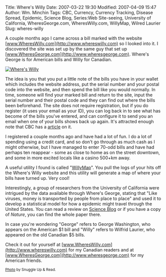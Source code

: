 Title: Where's Willy
Date: 2007-03-22 19:30
Modified: 2007-04-09 15:47
Author: Wm. Minchin
Tags: CBC, Currency, Currency Tracking, Disease Spread, Epidemic, Science Blog, Series:Web Site-seeing, University of California, WheresGeorge.com, WheresWilly.com, WillyMap, Wilred Laurier
Slug: wheres-willy

A couple months ago I came across a bill marked with the website
[www.WheresWilly.com](http://www.whereswilly.com) so I looked into it. I
discovered the site was set up by the same guy that set up
[www.WheresGeorge.com](http://www.wheresgeorge.com). Where's George is
for American bills and Willy for Canadian.

[![Where's Willy](http://4.bp.blogspot.com/_fWUoqQ2t4Js/RgMu30DDIuI/AAAAAAAAAAc/C9fx3hBz6mQ/s400/Where%27s+Willy+20%27s.jpg)](http://4.bp.blogspot.com/_fWUoqQ2t4Js/RgMu30DDIuI/AAAAAAAAAAc/C9fx3hBz6mQ/s1600-h/Where%27s+Willy+20%27s.jpg)

The idea is you that you put a little note of the bills you have in your
wallet which includes the website address, put the serial number and
your postal code into the website, and then spend the bill like you
would normally. In time, someone will find your marked bill and return
to the site, input the serial number and their postal code and they can
find out where the bills been beforehand. The site does not require
registration, but if you do register (it uses your email as your ID),
you can log back in to see what has become of the bills you've entered,
and can configure it to send you an email when one of your bills shows
back up again. It's attracted enough note that CBC has a
[article](http://www.cbc.ca/news/background/counterfeit/wheres-willy.html)
on it.

I registered a couple months ago and have had a lot of fun. I do a lot
of spending using a credit card, and so don't go through as much cash as
I might otherwise, but I have managed to enter 70-odd bills and have had
perhaps ten reappear - some as close to home as on the street downtown,
and some in more excited locals like a casino 500+km away.

A useful utility I found is called
"[WillyMap](http://www3.telus.net/pseudochan/willymap.html)". You pull
the logs of your hits off the Where's Willy website and this utility
will generate a map of where your bills have turned up. Very cool!

Interestingly, a group of researchers from the University of California
were intrigued by the data available through Where's George, stating
that "Like viruses, money is transported by people from place to place"
and used it to develop a statistical model for how a epidemic might
travel through the United States. You can read a review on [Science
Blog](http://www.scienceblog.com/cms/web_game_provides_breakthrough_in_predicting_spread_of_epidemics_9874)
or if you have a copy of *Nature*, you can find the whole paper there.

In case you're wondering "George" refers to George Washington, who
appears on the American $1 bill and "Willy" refers to Wilfrid Laurier,
who appeared on the old Canadian $5 bills.

Check it out for yourself at
[www.WheresWilly.com](http://www.whereswilly.com) for my Canadian
readers and at [www.WheresGeorge.com](http://www.wheresgeorge.com) for
my American friends.

<small>[Photo](http://www.flickr.com/photos/impeccabletiming/242129064/)
by Snuggle Up & Read.</small>
